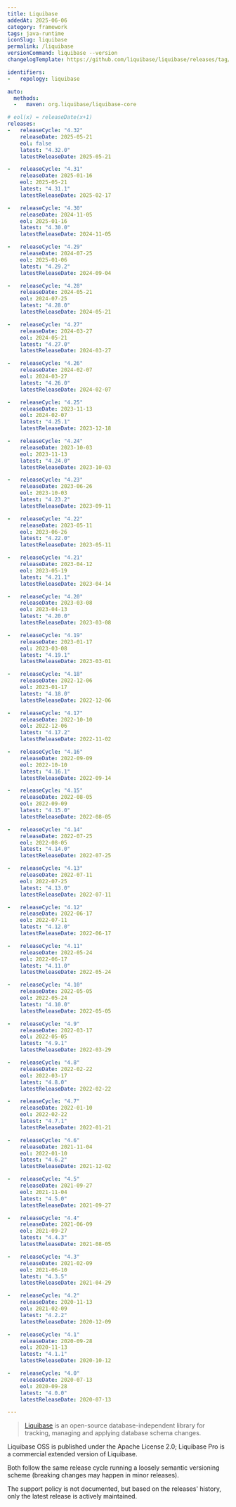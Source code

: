 ```yaml
---
title: Liquibase
addedAt: 2025-06-06
category: framework
tags: java-runtime
iconSlug: liquibase
permalink: /liquibase
versionCommand: liquibase --version
changelogTemplate: https://github.com/liquibase/liquibase/releases/tag/v__LATEST__

identifiers:
-   repology: liquibase

auto:
  methods:
  -   maven: org.liquibase/liquibase-core

# eol(x) = releaseDate(x+1)
releases:
-   releaseCycle: "4.32"
    releaseDate: 2025-05-21
    eol: false
    latest: "4.32.0"
    latestReleaseDate: 2025-05-21

-   releaseCycle: "4.31"
    releaseDate: 2025-01-16
    eol: 2025-05-21
    latest: "4.31.1"
    latestReleaseDate: 2025-02-17

-   releaseCycle: "4.30"
    releaseDate: 2024-11-05
    eol: 2025-01-16
    latest: "4.30.0"
    latestReleaseDate: 2024-11-05

-   releaseCycle: "4.29"
    releaseDate: 2024-07-25
    eol: 2025-01-06
    latest: "4.29.2"
    latestReleaseDate: 2024-09-04

-   releaseCycle: "4.28"
    releaseDate: 2024-05-21
    eol: 2024-07-25
    latest: "4.28.0"
    latestReleaseDate: 2024-05-21

-   releaseCycle: "4.27"
    releaseDate: 2024-03-27
    eol: 2024-05-21
    latest: "4.27.0"
    latestReleaseDate: 2024-03-27

-   releaseCycle: "4.26"
    releaseDate: 2024-02-07
    eol: 2024-03-27
    latest: "4.26.0"
    latestReleaseDate: 2024-02-07

-   releaseCycle: "4.25"
    releaseDate: 2023-11-13
    eol: 2024-02-07
    latest: "4.25.1"
    latestReleaseDate: 2023-12-18

-   releaseCycle: "4.24"
    releaseDate: 2023-10-03
    eol: 2023-11-13
    latest: "4.24.0"
    latestReleaseDate: 2023-10-03

-   releaseCycle: "4.23"
    releaseDate: 2023-06-26
    eol: 2023-10-03
    latest: "4.23.2"
    latestReleaseDate: 2023-09-11

-   releaseCycle: "4.22"
    releaseDate: 2023-05-11
    eol: 2023-06-26
    latest: "4.22.0"
    latestReleaseDate: 2023-05-11

-   releaseCycle: "4.21"
    releaseDate: 2023-04-12
    eol: 2023-05-19
    latest: "4.21.1"
    latestReleaseDate: 2023-04-14

-   releaseCycle: "4.20"
    releaseDate: 2023-03-08
    eol: 2023-04-13
    latest: "4.20.0"
    latestReleaseDate: 2023-03-08

-   releaseCycle: "4.19"
    releaseDate: 2023-01-17
    eol: 2023-03-08
    latest: "4.19.1"
    latestReleaseDate: 2023-03-01

-   releaseCycle: "4.18"
    releaseDate: 2022-12-06
    eol: 2023-01-17
    latest: "4.18.0"
    latestReleaseDate: 2022-12-06

-   releaseCycle: "4.17"
    releaseDate: 2022-10-10
    eol: 2022-12-06
    latest: "4.17.2"
    latestReleaseDate: 2022-11-02

-   releaseCycle: "4.16"
    releaseDate: 2022-09-09
    eol: 2022-10-10
    latest: "4.16.1"
    latestReleaseDate: 2022-09-14

-   releaseCycle: "4.15"
    releaseDate: 2022-08-05
    eol: 2022-09-09
    latest: "4.15.0"
    latestReleaseDate: 2022-08-05

-   releaseCycle: "4.14"
    releaseDate: 2022-07-25
    eol: 2022-08-05
    latest: "4.14.0"
    latestReleaseDate: 2022-07-25

-   releaseCycle: "4.13"
    releaseDate: 2022-07-11
    eol: 2022-07-25
    latest: "4.13.0"
    latestReleaseDate: 2022-07-11

-   releaseCycle: "4.12"
    releaseDate: 2022-06-17
    eol: 2022-07-11
    latest: "4.12.0"
    latestReleaseDate: 2022-06-17

-   releaseCycle: "4.11"
    releaseDate: 2022-05-24
    eol: 2022-06-17
    latest: "4.11.0"
    latestReleaseDate: 2022-05-24

-   releaseCycle: "4.10"
    releaseDate: 2022-05-05
    eol: 2022-05-24
    latest: "4.10.0"
    latestReleaseDate: 2022-05-05

-   releaseCycle: "4.9"
    releaseDate: 2022-03-17
    eol: 2022-05-05
    latest: "4.9.1"
    latestReleaseDate: 2022-03-29

-   releaseCycle: "4.8"
    releaseDate: 2022-02-22
    eol: 2022-03-17
    latest: "4.8.0"
    latestReleaseDate: 2022-02-22

-   releaseCycle: "4.7"
    releaseDate: 2022-01-10
    eol: 2022-02-22
    latest: "4.7.1"
    latestReleaseDate: 2022-01-21

-   releaseCycle: "4.6"
    releaseDate: 2021-11-04
    eol: 2022-01-10
    latest: "4.6.2"
    latestReleaseDate: 2021-12-02

-   releaseCycle: "4.5"
    releaseDate: 2021-09-27
    eol: 2021-11-04
    latest: "4.5.0"
    latestReleaseDate: 2021-09-27

-   releaseCycle: "4.4"
    releaseDate: 2021-06-09
    eol: 2021-09-27
    latest: "4.4.3"
    latestReleaseDate: 2021-08-05

-   releaseCycle: "4.3"
    releaseDate: 2021-02-09
    eol: 2021-06-10
    latest: "4.3.5"
    latestReleaseDate: 2021-04-29

-   releaseCycle: "4.2"
    releaseDate: 2020-11-13
    eol: 2021-02-09
    latest: "4.2.2"
    latestReleaseDate: 2020-12-09

-   releaseCycle: "4.1"
    releaseDate: 2020-09-28
    eol: 2020-11-13
    latest: "4.1.1"
    latestReleaseDate: 2020-10-12

-   releaseCycle: "4.0"
    releaseDate: 2020-07-13
    eol: 2020-09-28
    latest: "4.0.0"
    latestReleaseDate: 2020-07-13

---
```


> [Liquibase](https://www.liquibase.org/) is an open-source database-independent library for
> tracking, managing and applying database schema changes.

Liquibase OSS is published under the Apache License 2.0;
Liquibase Pro is a commercial extended version of Liquibase.

Both follow the same release cycle running a loosely semantic versioning scheme (breaking changes
may happen in minor releases).

The support policy is not documented, but based on the releases' history, only the latest release is
actively maintained.
